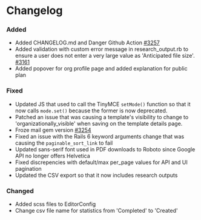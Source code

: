 # Changelog

### Added

- Added CHANGELOG.md and Danger Github Action [#3257](https://github.com/DMPRoadmap/roadmap/issues/3257)
- Added validation with custom error message in research_output.rb to ensure a user does not enter a very large value as 'Anticipated file size'. [#3161](https://github.com/DMPRoadmap/roadmap/issues/3161)
- Added popover for org profile page and added explanation for public plan
### Fixed

- Updated JS that used to call the TinyMCE `setMode()` function so that it now calls `mode.set()` because the former is now deprecated.
- Patched an issue that was causing a template's visibility to change to 'organizationally_visible' when saving on the template details page.
- Froze mail gem version [#3254](https://github.com/DMPRoadmap/roadmap/issues/3254)
- Fixed an issue with the Rails 6 keyword arguments change that was causing the `paginable_sort_link` to fail
- Updated sans-serif font used in PDF downloads to Roboto since Google API no longer offers Helvetica
- Fixed discrepencies with default/max per_page values for API and UI pagination
- Updated the CSV export so that it now includes research outputs

### Changed

- Added scss files to EditorConfig
- Change csv file name for statistics from 'Completed' to 'Created'
